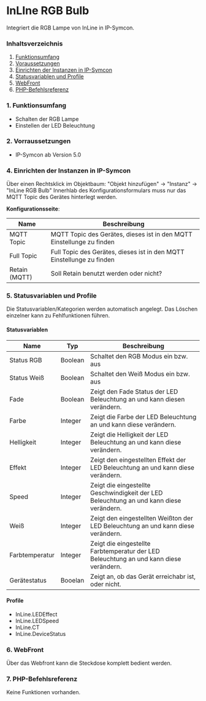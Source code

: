# InLIne RGB Bulb
Integriert die RGB Lampe von InLine in IP-Symcon.

### Inhaltsverzeichnis

1. [Funktionsumfang](#1-funktionsumfang)
2. [Voraussetzungen](#2-voraussetzungen)
3. [Einrichten der Instanzen in IP-Symcon](#4-einrichten-der-instanzen-in-ip-symcon)
5. [Statusvariablen und Profile](#5-statusvariablen-und-profile)
6. [WebFront](#6-webfront)
7. [PHP-Befehlsreferenz](#7-php-befehlsreferenz)

### 1. Funktionsumfang

* Schalten der RGB Lampe
* Einstellen der LED Beleuchtung

### 2. Vorraussetzungen

- IP-Symcon ab Version 5.0

### 4. Einrichten der Instanzen in IP-Symcon

Über einen Rechtsklick im Objektbaum: "Objekt hinzufügen" -> "Instanz" -> "InLine RGB Bulb"
Innerhlab des Konfigurationsformulars muss nur das MQTT Topic des Gerätes hinterlegt werden.

__Konfigurationsseite__:

Name     | Beschreibung
-------- | ------------------
MQTT Topic| MQTT Topic des Gerätes, dieses ist in den MQTT Einstellunge zu finden
Full Topic| Full Topic des Gerätes, dieses ist in den MQTT Einstellunge zu finden
Retain (MQTT)| Soll Retain benutzt werden oder nicht?

### 5. Statusvariablen und Profile

Die Statusvariablen/Kategorien werden automatisch angelegt. Das Löschen einzelner kann zu Fehlfunktionen führen.

#### Statusvariablen

Name   | Typ     | Beschreibung
------ | ------- | ------------
Status RGB|Boolean| Schaltet den RGB Modus ein bzw. aus
Status Weiß|Boolean| Schaltet den Weiß Modus ein bzw. aus
Fade|Boolean| Zeigt den Fade Status der LED Beleuchtung an und kann diesen verändern.
Farbe|Integer| Zeigt die Farbe der LED Beleuchtung an und kann diese verändern.
Helligkeit|Integer| Zeigt die Helligkeit der LED Beleuchtung an und kann diese verändern.
Effekt|Integer| Zeigt den eingestellten Effekt der LED Beleuchtung an und kann diese verändern.
Speed|Integer| Zeigt die eingestellte Geschwindigkeit der LED Beleuchtung an und kann diese verändern.
Weiß|Integer| Zeigt den eingestellten Weißton der LED Beleuchtung an und kann diese verändern.
Farbtemperatur|Integer| Zeigt die eingestellte Farbtemperatur der LED Beleuchtung an und kann diese verändern.
Gerätestatus|Booelan| Zeigt an, ob das Gerät erreichabr ist, oder nicht.

#### Profile

* InLine.LEDEffect
* InLine.LEDSpeed
* InLine.CT
* InLine.DeviceStatus

### 6. WebFront

Über das Webfront kann die Steckdose komplett bedient werden.

### 7. PHP-Befehlsreferenz

Keine Funktionen vorhanden.